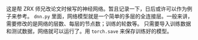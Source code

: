这是帮 ZRX 师兄改论文时候写的神经网络。暂且记录一下，日后或许可以作为例子来参考。
`dnn.py` 里面，网络模型就是一个简单的多层的全连接层。一般来讲，需要修改的是网络的层数、每层的节点数；训练的轮数等。
只需要导入训练数据和测试数据，网络就可以运行了。用 `torch.save` 来保存训练好的模型。
